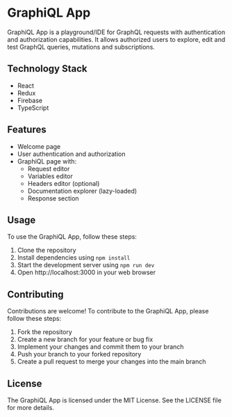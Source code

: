 # GraphiQL App

GraphiQL App is a playground/IDE for GraphQL requests with authentication and authorization capabilities. It allows authorized users to explore, edit and test GraphQL queries, mutations and subscriptions.

## Technology Stack

- React
- Redux
- Firebase
- TypeScript

## Features

- Welcome page
- User authentication and authorization
- GraphiQL page with:
  - Request editor
  - Variables editor
  - Headers editor (optional)
  - Documentation explorer (lazy-loaded)
  - Response section

## Usage

To use the GraphiQL App, follow these steps:

1. Clone the repository
2. Install dependencies using `npm install`
3. Start the development server using `npm run dev`
4. Open http://localhost:3000 in your web browser

## Contributing

Contributions are welcome! To contribute to the GraphiQL App, please follow these steps:

1. Fork the repository
2. Create a new branch for your feature or bug fix
3. Implement your changes and commit them to your branch
4. Push your branch to your forked repository
5. Create a pull request to merge your changes into the main branch

## License

The GraphiQL App is licensed under the MIT License. See the LICENSE file for more details.
